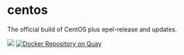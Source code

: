 # centos
The official build of CentOS plus epel-release and updates.

[![](https://badge.imagelayers.io/kz8s/centos:latest.svg)](https://imagelayers.io/?images=kz8s/centos:latest 'Get your own badge on imagelayers.io')
[![Docker Repository on Quay](https://quay.io/repository/kz8s/centos/status "Docker Repository on Quay")](https://quay.io/repository/kz8s/centos)


